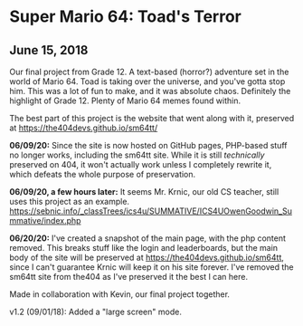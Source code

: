 # Super Mario 64: Toad's Terror

## June 15, 2018

Our final project from Grade 12. A text-based (horror?) adventure set in the world of Mario 64. Toad is taking over the universe, and you've gotta stop him.
This was a lot of fun to make, and it was absolute chaos. Definitely the highlight of Grade 12. Plenty of Mario 64 memes found within.

The best part of this project is the website that went along with it, preserved at https://the404devs.github.io/sm64tt/

**06/09/20:** Since the site is now hosted on GitHub pages, PHP-based stuff no longer works, including the sm64tt site. While it is still *technically* preserved on 404, it won't actually work unless I completely rewrite it, which defeats the whole purpose of preservation.

**06/09/20, a few hours later:** It seems Mr. Krnic, our old CS teacher, still uses this project as an example. https://sebnic.info/_classTrees/ics4u/SUMMATIVE/ICS4UOwenGoodwin_Summative/index.php

**06/20/20:** I've created a snapshot of the main page, with the php content removed. This breaks stuff like the login and leaderboards, but the main body of the site will be preserved at https://the404devs.github.io/sm64tt, since I can't guarantee Krnic will keep it on his site forever. I've removed the sm64tt site from the404 as I've preserved it the best I can here.


Made in collaboration with Kevin, our final project together.

v1.2 (09/01/18): Added a "large screen" mode.
